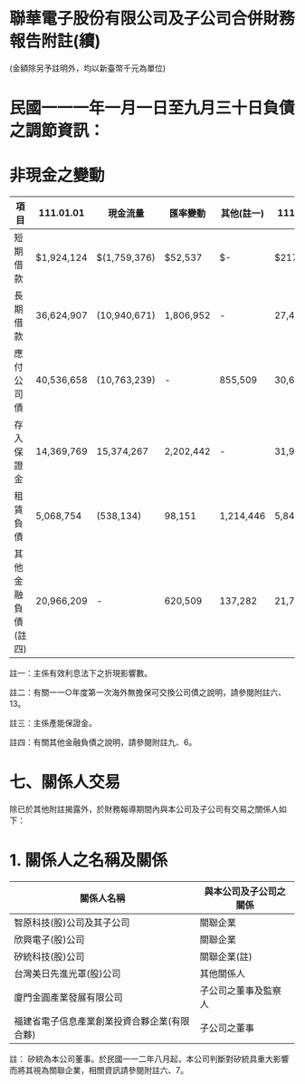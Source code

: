 # 聯華電子股份有限公司及子公司合併財務報告附註(續)

(金額除另予註明外，均以新臺幣千元為單位)

# 民國一一一年一月一日至九月三十日負債之調節資訊：

# 非現金之變動

|項 目|111.01.01|現金流量|匯率變動|其他(註一)|111.09.30|
|---|---|---|---|---|---|
|短期借款|$1,924,124|$(1,759,376)|$52,537|$-|$217,285|
|長期借款|36,624,907|(10,940,671)|1,806,952|-|27,491,188|
|應付公司債|40,536,658|(10,763,239)|-|855,509|30,628,928|
|存入保證金|14,369,769|15,374,267|2,202,442|-|31,946,478|
|租賃負債|5,068,754|(538,134)|98,151|1,214,446|5,843,217|
|其他金融負債(註四)|20,966,209|-|620,509|137,282|21,724,000|

註一：主係有效利息法下之折現影響數。

註二：有關一一○年度第一次海外無擔保可交換公司債之說明，請參閱附註六、13。

註三：主係產能保證金。

註四：有關其他金融負債之說明，請參閱附註九、6。

# 七、關係人交易

除已於其他附註揭露外，於財務報導期間內與本公司及子公司有交易之關係人如下：

# 1. 關係人之名稱及關係

|關係人名稱|與本公司及子公司之關係|
|---|---|
|智原科技(股)公司及其子公司|關聯企業|
|欣興電子(股)公司|關聯企業|
|矽統科技(股)公司|關聯企業(註)|
|台灣美日先進光罩(股)公司|其他關係人|
|廈門金圓產業發展有限公司|子公司之董事及監察人|
|福建省電子信息產業創業投資合夥企業(有限合夥)|子公司之董事|

註： 矽統為本公司董事。於民國一一二年八月起，本公司判斷對矽統具重大影響而將其視為關聯企業，相關資訊請參閱附註六、7。